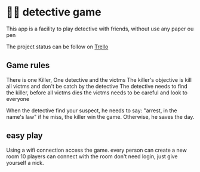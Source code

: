# 🕵️‍♀️ detective game

This app is a facility to play detective with friends, without use any paper ou pen

The project status can be follow on [Trello](https://trello.com/b/XYNlSgU1/detetive-app)

## Game rules
There is one Killer, One detective and the victms
The killer's objective is kill all victms and don't be catch by the detective
The detective needs to find the killer, before all victms dies
the victms needs to be careful and look to everyone

When the detective find your suspect, he needs to say: "arrest, in the name's law"
if he miss, the killer win the game. Otherwise, he saves the day.

## easy play
Using a wifi connection access the game. every person can create a new room 10 players can connect with the room
don't need login, just give yourself a nick.

